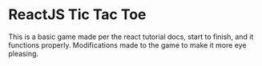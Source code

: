 <h1>ReactJS Tic Tac Toe</h1>

<p>This is a basic game made per the react tutorial docs, start to finish, and it functions properly.  Modifications made to the game to make it more eye pleasing.</p>